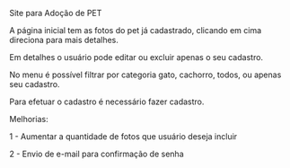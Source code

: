 Site para Adoção de PET

A página inicial tem as fotos do pet já cadastrado, clicando em cima direciona para mais detalhes. 

Em detalhes o usuário pode editar ou excluir apenas o seu cadastro.

No menu é possível filtrar por categoria gato, cachorro, todos, ou apenas seu cadastro.

Para efetuar o cadastro é necessário fazer cadastro.


Melhorias:

1 - Aumentar a quantidade de fotos que usuário deseja incluir

2 - Envio de e-mail para confirmação de senha
